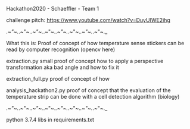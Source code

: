 Hackathon2020 - Schaeffler - Team 1

challenge pitch: https://www.youtube.com/watch?v=DuyUIWE2ihg


_.~"~._.~"~._.~"~._.~"~._.~"~._.~"~._.~"~._.~"~._

What this is:
    Proof of concept of how temperature sense stickers can be read by computer recognition (opencv here)

extraction.py
    small proof of concept how to apply a perspective transformation
    aka bad angle and how to fix it

extraction_full.py
    proof of concept of how 

analysis_hackathon2.py
    proof of concept that the evaluation of the temperature strip can be done with a cell detection algorithm (biology) 

_.~"~._.~"~._.~"~._.~"~._.~"~._.~"~._.~"~._.~"~._

python 3.7.4
libs in requirements.txt